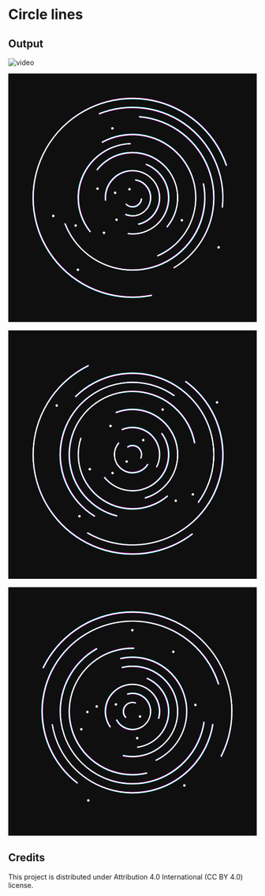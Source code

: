 # Circle lines

## Output

![video](output/output.gif)

![image-1](output/0000081.png)

![image-2](output/0000241.png)

![image-3](output/0000526.png)

## Credits

This project is distributed under Attribution 4.0 International (CC BY 4.0) license.
